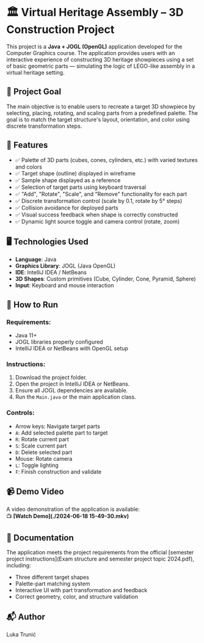 # 🏛️ Virtual Heritage Assembly – 3D Construction Project

This project is a **Java + JOGL (OpenGL)** application developed for the Computer Graphics course. The application provides users with an interactive experience of constructing 3D heritage showpieces using a set of basic geometric parts — simulating the logic of LEGO-like assembly in a virtual heritage setting.


## 🎯 Project Goal

The main objective is to enable users to recreate a target 3D showpiece by selecting, placing, rotating, and scaling parts from a predefined palette. The goal is to match the target structure's layout, orientation, and color using discrete transformation steps.


## 🧩 Features

- ✅ Palette of 3D parts (cubes, cones, cylinders, etc.) with varied textures and colors
- ✅ Target shape (outline) displayed in wireframe
- ✅ Sample shape displayed as a reference
- ✅ Selection of target parts using keyboard traversal
- ✅ "Add", "Rotate", "Scale", and "Remove" functionality for each part
- ✅ Discrete transformation control (scale by 0.1, rotate by 5° steps)
- ✅ Collision avoidance for deployed parts
- ✅ Visual success feedback when shape is correctly constructed
- ✅ Dynamic light source toggle and camera control (rotate, zoom)


## 🖥 Technologies Used

- **Language**: Java
- **Graphics Library**: JOGL (Java OpenGL)
- **IDE**: IntelliJ IDEA / NetBeans
- **3D Shapes**: Custom primitives (Cube, Cylinder, Cone, Pyramid, Sphere)
- **Input**: Keyboard and mouse interaction


## 🚀 How to Run

### Requirements:
- Java 11+
- JOGL libraries properly configured
- IntelliJ IDEA or NetBeans with OpenGL setup

### Instructions:
1. Download the project folder.
2. Open the project in IntelliJ IDEA or NetBeans.
3. Ensure all JOGL dependencies are available.
4. Run the `Main.java` or the main application class.

### Controls:
- Arrow keys: Navigate target parts
- `A`: Add selected palette part to target
- `R`: Rotate current part
- `S`: Scale current part
- `D`: Delete selected part
- Mouse: Rotate camera
- `L`: Toggle lighting
- `F`: Finish construction and validate


## 📹 Demo Video

A video demonstration of the application is available:  
📺 **[Watch Demo](./2024-06-18 15-49-30.mkv)**


## 📘 Documentation

The application meets the project requirements from the official [semester project instructions](Exam structure and semester project topic 2024.pdf), including:
- Three different target shapes
- Palette-part matching system
- Interactive UI with part transformation and feedback
- Correct geometry, color, and structure validation


## 📬 Author

Luka Trunić